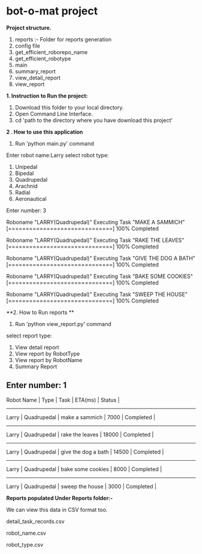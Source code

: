# bot-o-mat project

**Project structure.**

1. reports :- Folder for reports generation
2. config file
3.  get_efficient_roborepo_name
4.  get_efficient_robotype
5.  main
6.  summary_report
7.  view_detail_report
8.  view_report

**1. Instruction to Run the project:**
1. Download this folder to your local directory.
2. Open Command Line Interface.
3. cd  'path to the directory where you have download this project'


**2 . How to use this application**
1. Run 'python main.py' command

Enter robot name:Larry
select robot type:
1) Unipedal
2) Bipedal
3) Quadrupedal
4) Arachnid
5) Radial
6) Aeronautical


Enter number: 3

Roboname "LARRY(Quadrupedal)" Executing Task "MAKE A SAMMICH" [==============================] 100% Completed

Roboname "LARRY(Quadrupedal)" Executing Task "RAKE THE LEAVES" [==============================] 100% Completed

Roboname "LARRY(Quadrupedal)" Executing Task "GIVE THE DOG A BATH" [==============================] 100% Completed

Roboname "LARRY(Quadrupedal)" Executing Task "BAKE SOME COOKIES" [==============================] 100% Completed

Roboname "LARRY(Quadrupedal)" Executing Task "SWEEP THE HOUSE" [==============================] 100% Completed


**2. How to Run reports **
 1. Run 'python view_report.py' command

select report type:
1) View detail report
2) View report by RobotType
3) View report by RobotName
4) Summary Report


Enter number: 1
-----------------------------------------------------------------------
Robot Name | Type        | Task                | ETA(ms) | Status    |


-----------------------------------------------------------------------
Larry      | Quadrupedal | make a sammich      | 7000    | Completed |


-----------------------------------------------------------------------
Larry      | Quadrupedal | rake the leaves     | 18000   | Completed |


-----------------------------------------------------------------------
Larry      | Quadrupedal | give the dog a bath | 14500   | Completed |


-----------------------------------------------------------------------
Larry      | Quadrupedal | bake some cookies   | 8000    | Completed |


-----------------------------------------------------------------------
Larry      | Quadrupedal | sweep the house     | 3000    | Completed |



**Reports populated Under Reports folder:-**

We can view this data in CSV format too.

detail_task_records.csv

robot_name.csv

robot_type.csv




